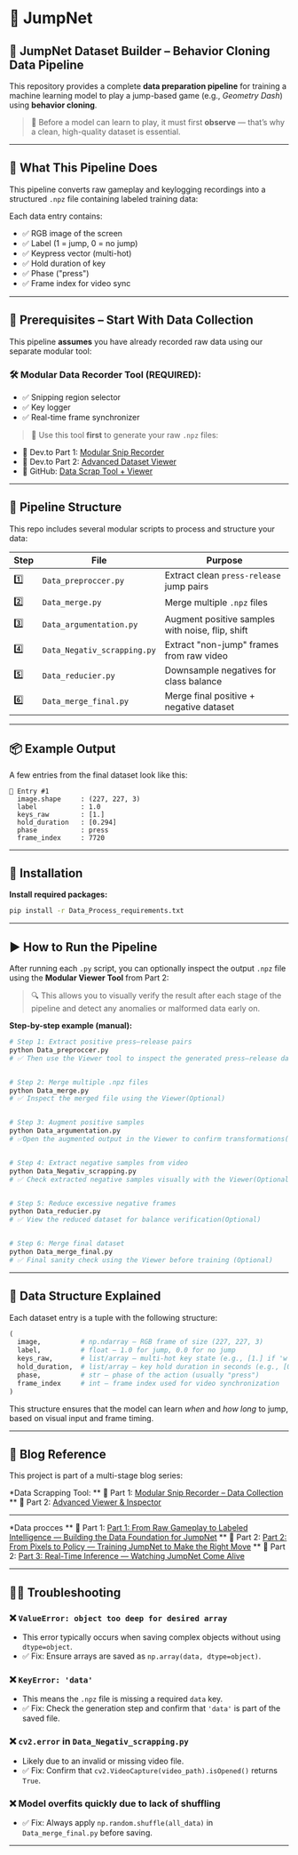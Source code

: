 # 🧠 JumpNet
## 🧠 JumpNet Dataset Builder – Behavior Cloning Data Pipeline

This repository provides a complete **data preparation pipeline** for training a machine learning model to play a jump-based game (e.g., *Geometry Dash*) using **behavior cloning**.

> 📌 Before a model can learn to play, it must first **observe** — that’s why a clean, high-quality dataset is essential.

---

## 📸 What This Pipeline Does

This pipeline converts raw gameplay and keylogging recordings into a structured `.npz` file containing labeled training data:

Each data entry contains:

* ✅ RGB image of the screen
* ✅ Label (1 = jump, 0 = no jump)
* ✅ Keypress vector (multi-hot)
* ✅ Hold duration of key
* ✅ Phase ("press")
* ✅ Frame index for video sync

---

## 🔗 Prerequisites – Start With Data Collection

This pipeline **assumes** you have already recorded raw data using our separate modular tool:

### 🛠 Modular Data Recorder Tool (REQUIRED):

* ✅ Snipping region selector
* ✅ Key logger
* ✅ Real-time frame synchronizer

> 📅 Use this tool **first** to generate your raw `.npz` files:

* 🔗 Dev.to Part 1: [Modular Snip Recorder](https://dev.to/ertugrulmutlu/modular-snip-recorder-a-data-collection-tool-for-behavior-cloning-12-5di8)
* 🔗 Dev.to Part 2: [Advanced Dataset Viewer](https://dev.to/ertugrulmutlu/modular-snip-recorder-a-data-collection-tool-for-behavior-cloning-22-1lgl)
* 🔗 GitHub: [Data Scrap Tool + Viewer](https://github.com/Ertugrulmutlu/-Data-Scrap-Tool-Advanced-Dataset-Viewer)

---

## 🧱 Pipeline Structure

This repo includes several modular scripts to process and structure your data:

| Step | File                        | Purpose                                          |
| ---- | --------------------------- | ------------------------------------------------ |
| 1️⃣  | `Data_preproccer.py`        | Extract clean `press-release` jump pairs         |
| 2️⃣  | `Data_merge.py`             | Merge multiple `.npz` files                      |
| 3️⃣  | `Data_argumentation.py`     | Augment positive samples with noise, flip, shift |
| 4️⃣  | `Data_Negativ_scrapping.py` | Extract "non-jump" frames from raw video         |
| 5️⃣  | `Data_reducier.py`          | Downsample negatives for class balance           |
| 6️⃣  | `Data_merge_final.py`       | Merge final positive + negative dataset          |

---

## 📦 Example Output

A few entries from the final dataset look like this:

```
📍 Entry #1
  image.shape     : (227, 227, 3)
  label           : 1.0
  keys_raw        : [1.]
  hold_duration   : [0.294]
  phase           : press
  frame_index     : 7720
```

---

## 🧰 Installation

**Install required packages:**

```bash
pip install -r Data_Process_requirements.txt
```

---

## ▶️ How to Run the Pipeline

After running each `.py` script, you can optionally inspect the output `.npz` file using the **Modular Viewer Tool** from Part 2:

> 🔍 This allows you to visually verify the result after each stage of the pipeline and detect any anomalies or malformed data early on.

**Step-by-step example (manual):**

```bash
# Step 1: Extract positive press–release pairs
python Data_preproccer.py
# ✅ Then use the Viewer tool to inspect the generated press–release dataset(Optional)


# Step 2: Merge multiple .npz files
python Data_merge.py
# ✅ Inspect the merged file using the Viewer(Optional)


# Step 3: Augment positive samples
python Data_argumentation.py
# ✅Open the augmented output in the Viewer to confirm transformations(Optional)


# Step 4: Extract negative samples from video
python Data_Negativ_scrapping.py
# ✅ Check extracted negative samples visually with the Viewer(Optional)


# Step 5: Reduce excessive negative frames
python Data_reducier.py
# ✅ View the reduced dataset for balance verification(Optional)


# Step 6: Merge final dataset
python Data_merge_final.py
# ✅ Final sanity check using the Viewer before training (Optional)
```

---

## 🧠 Data Structure Explained

Each dataset entry is a tuple with the following structure:

```python
(
  image,          # np.ndarray – RGB frame of size (227, 227, 3)
  label,          # float – 1.0 for jump, 0.0 for no jump
  keys_raw,       # list/array – multi-hot key state (e.g., [1.] if 'w' pressed)
  hold_duration,  # list/array – key hold duration in seconds (e.g., [0.294])
  phase,          # str – phase of the action (usually "press")
  frame_index     # int – frame index used for video synchronization
)
```

This structure ensures that the model can learn *when* and *how long* to jump, based on visual input and frame timing.

---

## 🔗 Blog Reference

This project is part of a multi-stage blog series:

*Data Scrapping Tool:
** 🧹 Part 1: [Modular Snip Recorder – Data Collection](https://dev.to/ertugrulmutlu/modular-snip-recorder-a-data-collection-tool-for-behavior-cloning-12-5di8)
** 🧹 Part 2: [Advanced Viewer & Inspector](https://dev.to/ertugrulmutlu/modular-snip-recorder-a-data-collection-tool-for-behavior-cloning-22-1lgl)

---
*Data procces
** 🚀 Part 1: [Part 1: From Raw Gameplay to Labeled Intelligence — Building the Data Foundation for JumpNet](https://dev.to/ertugrulmutlu/jumpnet-part-1-from-raw-gameplay-to-labeled-intelligence-building-the-data-foundation-for-2e2f)
** 🚀 Part 2: [Part 2: From Pixels to Policy — Training JumpNet to Make the Right Move](https://dev.to/ertugrulmutlu/jumpnet-part-1-from-raw-gameplay-to-labeled-intelligence-building-the-data-foundation-for-3c49)
** 🚀 Part 2: [Part 3: Real-Time Inference — Watching JumpNet Come Alive](https://dev.to/ertugrulmutlu/jumpnet-part-3-real-time-inference-watching-jumpnet-come-alive-21b2)


---

## 🧑‍💻 Troubleshooting

### ❌ `ValueError: object too deep for desired array`

* This error typically occurs when saving complex objects without using `dtype=object`.
* ✅ Fix: Ensure arrays are saved as `np.array(data, dtype=object)`.

### ❌ `KeyError: 'data'`

* This means the `.npz` file is missing a required `data` key.
* ✅ Fix: Check the generation step and confirm that `'data'` is part of the saved file.

### ❌ `cv2.error` in `Data_Negativ_scrapping.py`

* Likely due to an invalid or missing video file.
* ✅ Fix: Confirm that `cv2.VideoCapture(video_path).isOpened()` returns `True`.

### ❌ Model overfits quickly due to lack of shuffling

* ✅ Fix: Always apply `np.random.shuffle(all_data)` in `Data_merge_final.py` before saving.

---

